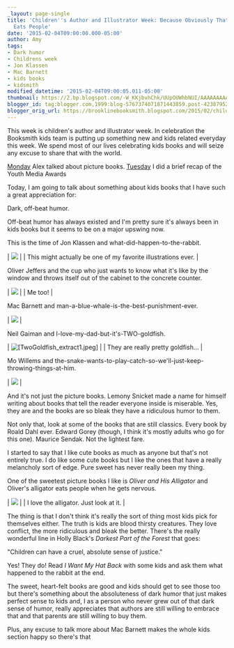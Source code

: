 ```yaml
---
_layout: page-single
title: 'Children''s Author and Illustrator Week: Because Obviously That Alligator
  Eats People'
date: '2015-02-04T09:00:00.000-05:00'
author: Amy
tags:
- Dark humor
- Childrens week
- Jon Klassen
- Mac Barnett
- kids books
- kidsmith
modified_datetime: '2015-02-04T09:00:05.011-05:00'
thumbnail: https://2.bp.blogspot.com/-W_KKjbvhChk/UUpOUWhbNUI/AAAAAAAAAVU/csYqkzyZTLc/s72-c/IMG_3268.JPG
blogger_id: tag:blogger.com,1999:blog-5767374071871443859.post-4238795218768233797
blogger_orig_url: https://brooklinebooksmith.blogspot.com/2015/02/childrens-author-and-illustrator-week.html
---
```

This week is children's author and illustrator week. In celebration the Booksmith kids team is putting up something new and kids related everyday this week. We spend most of our lives celebrating kids books and will seize any excuse to share that with the world.

[Monday](https://brooklinebooksmith.blogspot.com/2015/02/alex-is-readingpicture-books.html) Alex talked about picture books.
[Tuesday](https://brooklinebooksmith.blogspot.com/2015/02/ala-youth-media-awards.html) I did a brief recap of the Youth Media Awards

Today, I am going to talk about something about kids books that I have such a great appreciation for:

Dark, off-beat humor.

Off-beat humor has always existed and I'm pretty sure it's always been in kids books but it seems to be on a major upswing now.

This is the time of Jon Klassen and what-did-happen-to-the-rabbit.

| ![](https://bookishtypes.files.wordpress.com/2013/11/i-want-my-hat-back-showdown.jpg) |
| This might actually be one of my favorite illustrations ever. |

Oliver Jeffers and the cup who just wants to know what it's like by the window and throws itself out of the cabinet to the concrete counter.

| ![](https://thelamppostproject.weebly.com/uploads/2/2/4/0/22400838/9672889.jpg) |
| Me too! |

Mac Barnett and man-a-blue-whale-is-the-best-punishment-ever.

| ![](https://2.bp.blogspot.com/-W_KKjbvhChk/UUpOUWhbNUI/AAAAAAAAAVU/csYqkzyZTLc/s400/IMG_3268.JPG) |

Neil Gaiman and I-love-my-dad-but-it's-TWO-goldfish.

| ![[TwoGoldfish_extract1.jpeg]](https://1.bp.blogspot.com/_5Dg_QkexuN8/SGtJc__QbFI/AAAAAAAAA8o/p2fOy5IMSZk/s1600/TwoGoldfish_extract1.jpeg) |
| They are really pretty goldfish... |

Mo Willems and the-snake-wants-to-play-catch-so-we'll-just-keep-throwing-things-at-him.

| ![](https://3.bp.blogspot.com/_bdVR-JIDi2g/TFOUmyQuUsI/AAAAAAAASf4/psNY9Jv6TU0/s320/pol.jpg) |

And it's not just the picture books. Lemony Snicket made a name for himself writing about books that tell the reader everyone inside is miserable. Yes, they are and the books are so bleak they have a ridiculous humor to them.

Not only that, look at some of the books that are still classics. Every book by Roald Dahl ever. Edward Gorey (though, I think it's mostly adults who go for this one). Maurice Sendak. Not the lightest fare.

I started to say that I like cute books as much as anyone but that's not entirely true. I do like some cute books but I like the ones that have a really melancholy sort of edge. Pure sweet has never really been my thing.

One of the sweetest picture books I like is _Oliver and His Alligator_ and Oliver's alligator eats people when he gets nervous.

| ![](https://m1.behance.net/rendition/modules/87739649/disp/def9c3b43c0b9a55f7a2119ff1de3bbf.jpg) |
| I love the alligator. Just look at it. |

The thing is that I don't think it's really the sort of thing most kids pick for themselves either. The truth is kids are blood thirsty creatures. They love conflict, the more ridiculous and bleak the better. There's the really wonderful line in Holly Black's _Darkest Part of the Forest_ that goes:

"Children can have a cruel, absolute sense of justice."

Yes! They do! Read _I Want My Hat Back_ with some kids and ask them what happened to the rabbit at the end.

The sweet, heart-felt books are good and kids should get to see those too but there's something about the absoluteness of dark humor that just makes perfect sense to kids and, I as a person who never grew out of that dark sense of humor, really appreciates that authors are still willing to embrace that and that parents are still willing to buy them.

Plus, any excuse to talk more about Mac Barnett makes the whole kids section happy so there's that